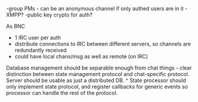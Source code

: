 -group PMs - can be an anonymous channel if only authed users are in it
-XMPP? 
-public key crypto for auth? 

As BNC
- 1 IRC user per auth
- distribute connections to IRC between different servers, so channels are redundantly received
- could have local chans/msg as well as remote (on IRC)


Database management should be separable enough from chat things - clear distinction between state management protocol and chat-specific protocol. Server should be usable as just a distributed DB.
^ State processor should only implement state protocol, and register callbacks for generic events so processor can handle the rest of the protocol. 
